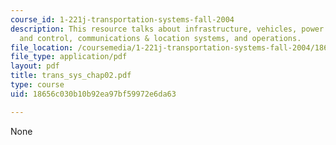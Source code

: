 ```yaml
---
course_id: 1-221j-transportation-systems-fall-2004
description: This resource talks about infrastructure, vehicles, power systems, fuel
  and control, communications & location systems, and operations.
file_location: /coursemedia/1-221j-transportation-systems-fall-2004/18656c030b10b92ea97bf59972e6da63_trans_sys_chap02.pdf
file_type: application/pdf
layout: pdf
title: trans_sys_chap02.pdf
type: course
uid: 18656c030b10b92ea97bf59972e6da63

---
```

None